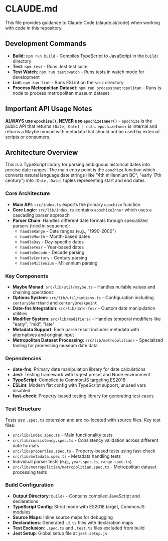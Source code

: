 # CLAUDE.md

This file provides guidance to Claude Code (claude.ai/code) when working with code in this repository.

## Development Commands

- **Build**: `npm run build` - Compiles TypeScript to JavaScript in the `build/` directory
- **Test**: `npm test` - Runs Jest test suite
- **Test Watch**: `npm run test:watch` - Runs tests in watch mode for development
- **Lint**: `npm run lint` - Runs ESLint on the `src/` directory
- **Process Metropolitan Dataset**: `npm run process:metropolitan` - Runs ts-node to process metropolitan museum dataset

## Important API Usage Notes

**ALWAYS use `epochize()`, NEVER use `epochizeInner()`** - `epochize` is the public API that returns `[Date, Date] | null`. `epochizeInner` is internal and returns a Maybe monad with metadata that should not be used by external scripts or consumers.

## Architecture Overview

This is a TypeScript library for parsing ambiguous historical dates into precise date ranges. The main entry point is the `epochize` function which converts natural language date strings (like "4th millennium BC", "early 17th century") into `[Date, Date]` tuples representing start and end dates.

### Core Architecture

- **Main API**: `src/index.ts` exports the primary `epochize` function
- **Core Logic**: `src/lib/index.ts` contains `epochizeInner` which uses a cascading parser approach
- **Parser Chain**: Handles different date formats through specialized parsers (tried in sequence):
  - `handleRange` - Date ranges (e.g., "1990-2000")
  - `handleMonth` - Month-based dates
  - `handleDay` - Day-specific dates
  - `handleYear` - Year-based dates
  - `handleDecade` - Decade parsing
  - `handleCentury` - Century parsing
  - `handleMillenium` - Millennium parsing

### Key Components

- **Maybe Monad**: `src/lib/util/maybe.ts` - Handles nullable values and chaining operations
- **Options System**: `src/lib/util/options.ts` - Configuration including `centuryShorthand` and `centuryBreakpoint`
- **Date-fns Integration**: `src/lib/date-fns/` - Custom date manipulation utilities
- **Modifier System**: `src/lib/modifiers/` - Handles temporal modifiers like "early", "mid", "late"
- **Metadata Support**: Each parse result includes metadata with alternatives and original input
- **Metropolitan Dataset Processing**: `src/lib/metropolitian/` - Specialized tooling for processing museum date data

### Dependencies

- **date-fns**: Primary date manipulation library for date calculations
- **Jest**: Testing framework with ts-jest preset and Node environment
- **TypeScript**: Compiled to CommonJS targeting ES2018
- **ESLint**: Modern flat config with TypeScript support, unused vars disabled
- **fast-check**: Property-based testing library for generating test cases

### Test Structure

Tests use `.spec.ts` extension and are co-located with source files. Key test files:
- `src/lib/index.spec.ts` - Main functionality tests
- `src/lib/consistency.spec.ts` - Consistency validation across different date formats
- `src/lib/properties.spec.ts` - Property-based tests using fast-check
- `src/lib/metadata.spec.ts` - Metadata handling tests
- Individual parser tests (e.g., `year.spec.ts`, `range.spec.ts`)
- `src/lib/metropolitian/metropolitian.spec.ts` - Metropolitan dataset processing tests

### Build Configuration

- **Output Directory**: `build/` - Contains compiled JavaScript and declarations
- **TypeScript Config**: Strict mode with ES2018 target, CommonJS modules
- **Source Maps**: Inline source maps for debugging
- **Declarations**: Generated `.d.ts` files with declaration maps
- **Test Exclusion**: `.spec.ts` and `.test.ts` files excluded from build
- **Jest Setup**: Global setup file at `jest.setup.js`